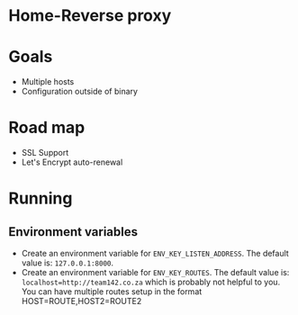 Home-Reverse proxy
=================

# Goals

- Multiple hosts
- Configuration outside of binary

# Road map

- SSL Support
- Let's Encrypt auto-renewal

# Running

## Environment variables
- Create an environment variable for `ENV_KEY_LISTEN_ADDRESS`. The default value is: `127.0.0.1:8000`.
- Create an environment variable for `ENV_KEY_ROUTES`. The default value is: `localhost=http://team142.co.za` which is probably not helpful to you. You can have multiple routes setup in the format HOST=ROUTE,HOST2=ROUTE2


